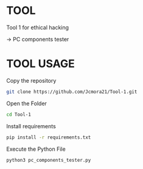 # TOOL

Tool 1 for ethical hacking

-> PC components tester

# TOOL USAGE

Copy the repository
```bash
git clone https://github.com/Jcmora21/Tool-1.git
```

Open the Folder
```bash
cd Tool-1
```

Install requirements
```bash
pip install -r requirements.txt
```
Execute the Python File
```bash
python3 pc_components_tester.py
```
